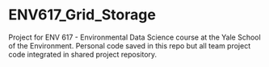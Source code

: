 # ENV617_Grid_Storage
Project for ENV 617 - Environmental Data Science course at the Yale School of the Environment. Personal code saved in this repo but all team project code integrated in shared project repository.
